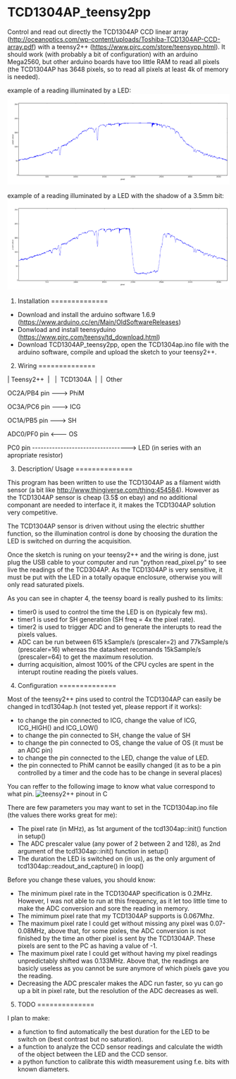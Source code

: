 # TCD1304AP_teensy2pp

Control and read out directly the TCD1304AP CCD linear array (http://oceanoptics.com/wp-content/uploads/Toshiba-TCD1304AP-CCD-array.pdf) with a teensy2++ (https://www.pjrc.com/store/teensypp.html).
It should work (with probably a bit of configuration) with an arduino Mega2560, but other arduino boards have too little RAM to read all pixels (the TCD1304AP has 3648 pixels, so to read all pixels at least 4k of memory is needed).

example of a reading illuminated by a LED:
![reading_no_bit](reading_no_bit.png)

example of a reading illuminated by a LED with the shadow of a 3.5mm bit:
![reading_3.5mm_bit](reading_3.5mm_bit.png)

1) Installation
==============

- Download and install the arduino software 1.6.9 (https://www.arduino.cc/en/Main/OldSoftwareReleases) 
- Donwload and install teensyduino  (https://www.pjrc.com/teensy/td_download.html)
- Download TCD1304AP_teensy2pp, open the TCD1304ap.ino file with the arduino software, compile and upload the sketch to your teensy2++.

2) Wiring
==============

| Teensy2++&nbsp;&nbsp;|&nbsp;&nbsp;&nbsp;|&nbsp;&nbsp;TCD1304A&nbsp;&nbsp;|&nbsp;&nbsp;|&nbsp;&nbsp;Other

OC2A/PB4 pin ---> PhiM

OC3A/PC6 pin ---> ICG

OC1A/PB5 pin ---> SH

ADC0/PF0 pin <--- OS

PC0 pin ----------------------------------> LED (in series with an apropriate resistor)

3) Description/ Usage
==============

This program has been written to use the TCD1304AP as a filament width sensor (a bit like http://www.thingiverse.com/thing:454584). However as the TCD1304AP sensor is cheap (3.5$ on ebay) and no additional componant are needed to interface it, it makes the TCD1304AP solution very competitive.

The TCD1304AP sensor is driven without using the electric shutther function, so the illumination control is done by choosing the duration the LED is switched on durring the acquisition.

Once the sketch is runing on your teensy2++ and the wiring is done, just plug the USB cable to your computer and run "python read_pixel.py" to see live the readings of the TCD304AP.
As the TCD1304AP is very sensitive, it must be put with the LED in a totally opaque enclosure, otherwise you will only read saturated pixels.

As you can see in chapter 4, the teensy board is really pushed to its limits:
- timer0 is used to control the time the LED is on (typicaly few ms).
- timer1 is used for SH generation (SH freq = 4x the pixel rate).
- timer2 is used to trigger ADC and to generate the interupts to read the pixels values.
- ADC can be run between 615 kSample/s (prescaler=2) and 77kSample/s (prescaler=16) whereas the datasheet recomands 15kSample/s (prescaler=64) to get the maximum resolution.
- durring acquisition, almost 100% of the CPU cycles are spent in the interupt routine reading the pixels values.

4) Configuration
==============

Most of the teensy2++ pins used to control the TCD1304AP can easily be changed in tcd1304ap.h (not tested yet, please repport if it works):
- to change the pin connected to ICG, change the value of ICG, ICG_HIGH() and ICG_LOW()
- to change the pin connected to SH, change the value of SH
- to change the pin connected to OS, change the value of OS (it must be an ADC pin)
- to change the pin connected to the LED, change the value of LED.
- the pin connected to PhiM cannot be easilly changed (it as to be a pin controlled by a timer and the code has to be change in several places)

You can reffer to the following image to know what value correspond to what pin. 
![teensy2++ pinout in C](https://www.pjrc.com/teensy/pinout4b.png) 

There are few parameters you may want to set in the TCD1304ap.ino file (the values there works great for me):
- The pixel rate (in MHz), as 1st argument of the tcd1304ap::init() function in setup()
- The ADC prescaler value (any power of 2 between 2 and 128), as 2nd argument of the tcd1304ap::init() function in setup()
- The duration the LED is switched on (in us), as the only argument of tcd1304ap::readout_and_capture() in loop()

Before you change these values, you should know:
- The minimum pixel rate in the TCD1304AP specification is 0.2MHz. However, I was not able to run at this frequency, as it let too little time to make the ADC conversion and sore the reading in memory.
- The mimimum pixel rate that my TCD1304AP supports is 0.067Mhz.
- The maximum pixel rate I could get without missing any pixel was 0.07-0.08MHz, above that, for some pixles, the ADC conversion is not finished by the time an other pixel is sent by the TCD1304AP. These pixels are sent to the PC as having a value of -1.
- The maximum pixel rate I could get without having my pixel readings unpredictably shifted was 0.133MHz. Above that, the readings are basicly useless as you cannot be sure anymore of which pixels gave you the reading.
- Decreasing the ADC prescaler makes the ADC run faster, so yu can go up a bit in pixel rate, but the resolution of the ADC decreases as well.

5) TODO
==============

I plan to make:
- a function to find automatically the best duration for the LED to be switch on (best contrast but no saturation).
- a function to analyze the CCD sensor readings and calculate the width of the object between the LED and the CCD sensor.
- a python function to calibrate this width measurement using f.e. bits with known diameters.
